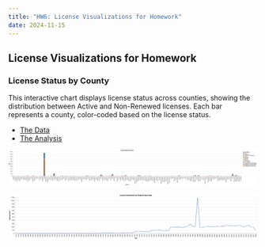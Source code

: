 ```yaml
---
title: "HW6: License Visualizations for Homework"
date: 2024-11-15
---
```


## License Visualizations for Homework

### License Status by County
This interactive chart displays license status across counties, showing the distribution between Active and Non-Renewed licenses. Each bar represents a county, color-coded based on the license status.

- [The Data](https://github.com/UIUC-iSchool-DataViz/is445_data/raw/main/licenses_fall2022.csv)
- [The Analysis](https://github.com/moiralala/moiralala.github.io/tree/main/python_notebooks/hw6.ipynb)

![County Visualization1](https://github.com/moiralala/moiralala.github.io/blob/main/assets/pngs/visualization6-1.png)

![County Visualization2](https://github.com/moiralala/moiralala.github.io/blob/main/assets/pngs/visualization6-2.png)